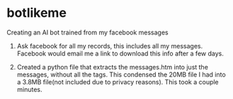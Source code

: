 # botlikeme
Creating an AI bot trained from my facebook messages

1. Ask facebook for all my records, this includes all my messages. Facebook would email me a link to download this info after a few days.

2. Created a python file that extracts the messages.htm into just the messages, without all the tags. This condensed the 20MB file I had into a 3.8MB file(not included due to privacy reasons). This took a couple minutes.
